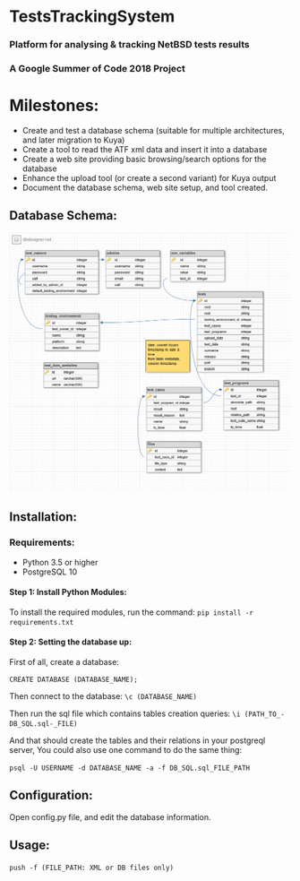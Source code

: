 # TestsTrackingSystem

### Platform for analysing & tracking NetBSD tests results
### A Google Summer of Code 2018 Project


# Milestones:

* Create and test a database schema (suitable for multiple architectures, and later migration to Kuya)
* Create a tool to read the ATF xml data and insert it into a database
* Create a web site providing basic browsing/search options for the database
* Enhance the upload tool (or create a second variant) for Kuya output
* Document the database schema, web site setup, and tool created.

## Database Schema:

![DB Schema](https://raw.githubusercontent.com/NBens/TestsTrackingSystem/master/initial.png)


## Installation:

### Requirements:

* Python 3.5 or higher
* PostgreSQL 10

#### Step 1: Install Python Modules:

To install the required modules, run the command:
``` pip install -r requirements.txt ```

#### Step 2: Setting the database up:

First of all, create a database:

``` psql -U (POSTGRESQL_USERNAME) 
CREATE DATABASE (DATABASE_NAME);
```

Then connect to the database:
``` \c (DATABASE_NAME) ```

Then run the sql file which contains tables creation queries:
``` \i (PATH_TO_-DB_SQL.sql-_FILE) ```

And that should create the tables and their relations in your postgreql server,
You could also use one command to do the same thing:

``` psql -U USERNAME -d DATABASE_NAME -a -f DB_SQL.sql_FILE_PATH ```

## Configuration:

Open config.py file, and edit the database information.

## Usage:

``` push -f (FILE_PATH: XML or DB files only) ```



